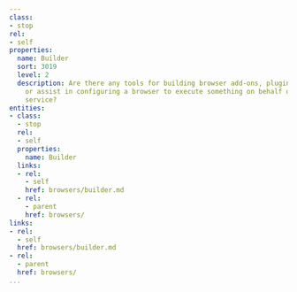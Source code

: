 ```yaml
---
class:
- stop
rel:
- self
properties:
  name: Builder
  sort: 3019
  level: 2
  description: Are there any tools for building browser add-ons, plugins, bookmarklets,
    or assist in configuring a browser to execute something on behalf of a particular
    service?
entities:
- class:
  - stop
  rel:
  - self
  properties:
    name: Builder
  links:
  - rel:
    - self
    href: browsers/builder.md
  - rel:
    - parent
    href: browsers/
links:
- rel:
  - self
  href: browsers/builder.md
- rel:
  - parent
  href: browsers/
...
```

